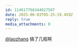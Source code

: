 ```yaml
---
id: 114617766344027507
date: 2025-06-03T05:25:19.459Z
reply: true
media_attachments: 0
---
```


[@laozhang](https://suo.si/@laozhang) 搞了几瓶啊

